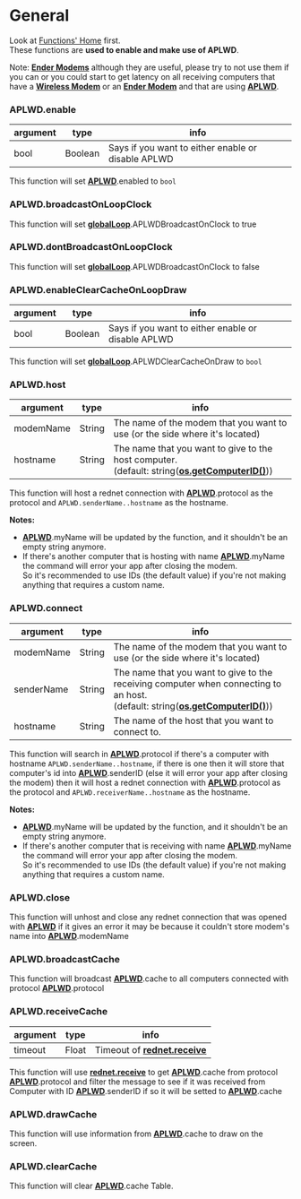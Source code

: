 # General

Look at [Functions' Home](index.md#general) first.<br>
These functions are **used to enable and make use of APLWD**.

Note: [**Ender Modems**](http://www.computercraft.info/wiki/Ender_Modem) although they are useful, please try to not use them if you can or you could start to get latency on all receiving computers that have a [**Wireless Modem**](http://www.computercraft.info/wiki/Wireless_Modem) or an [**Ender Modem**](http://www.computercraft.info/wiki/Ender_Modem) and that are using [**APLWD**](../read_only_variables/special.md#aplwd-table).

### APLWD.enable

| argument | type    | info                                               |
| -------- | ------- | -------------------------------------------------- |
| bool     | Boolean | Says if you want to either enable or disable APLWD |

This function will set [**APLWD**](../read_only_variables/special.md#aplwd-table).enabled to `bool`

### APLWD.broadcastOnLoopClock

This function will set [**globalLoop**](../read_only_variables/loop.md#globalloop-table).APLWDBroadcastOnClock to true

### APLWD.dontBroadcastOnLoopClock

This function will set [**globalLoop**](../read_only_variables/loop.md#globalloop-table).APLWDBroadcastOnClock to false

### APLWD.enableClearCacheOnLoopDraw

| argument | type    | info                                               |
| -------- | ------- | -------------------------------------------------- |
| bool     | Boolean | Says if you want to either enable or disable APLWD |

This function will set [**globalLoop**](../read_only_variables/loop.md#globalloop-table).APLWDClearCacheOnDraw to `bool`

### APLWD.host

| argument  | type    | info                                                                                                                                                     |
| --------- | ------- | -------------------------------------------------------------------------------------------------------------------------------------------------------- |
| modemName | String  | The name of the modem that you want to use (or the side where it's located)                                                                              |
| hostname  | String  | The name that you want to give to the host computer.<br>(default: string([**os.getComputerID()**](http://www.computercraft.info/wiki/Os.getComputerID))) |

This function will host a rednet connection with [**APLWD**](../read_only_variables/special.md#aplwd-table).protocol as the protocol and `APLWD.senderName..hostname` as the hostname.

**Notes:**

* [**APLWD**](../read_only_variables/special.md#aplwd-table).myName will be updated by the function, and it shouldn't be an empty string anymore.
* If there's another computer that is hosting with name [**APLWD**](../read_only_variables/special.md#aplwd-table).myName the command will error your app after closing the modem.<br>So it's recommended to use IDs (the default value) if you're not making anything that requires a custom name.

### APLWD.connect

| argument   | type    | info                                                                                                                                                                                     |
| ---------- | ------- | ---------------------------------------------------------------------------------------------------------------------------------------------------------------------------------------- |
| modemName  | String  | The name of the modem that you want to use (or the side where it's located)                                                                                                              |
| senderName | String  | The name that you want to give to the receiving computer when connecting to an host.<br>(default: string([**os.getComputerID()**](http://www.computercraft.info/wiki/Os.getComputerID))) |
| hostname   | String  | The name of the host that you want to connect to.                                                                                                                                        |

This function will search in [**APLWD**](../read_only_variables/special.md#aplwd-table).protocol if there's a computer with hostname `APLWD.senderName..hostname`, if there is one then it will store that computer's id into [**APLWD**](../read_only_variables/special.md#aplwd-table).senderID (else it will error your app after closing the modem) then it will host  a rednet connection with [**APLWD**](../read_only_variables/special.md#aplwd-table).protocol as the protocol and `APLWD.receiverName..hostname` as the hostname.

**Notes:**

* [**APLWD**](../read_only_variables/special.md#aplwd-table).myName will be updated by the function, and it shouldn't be an empty string anymore.
* If there's another computer that is receiving with name [**APLWD**](../read_only_variables/special.md#aplwd-table).myName the command will error your app after closing the modem.<br>So it's recommended to use IDs (the default value) if you're not making anything that requires a custom name.

### APLWD.close

This function will unhost and close any rednet connection that was opened with [**APLWD**](../read_only_variables/special.md#aplwd-table) if it gives an error it may be because it couldn't store modem's name into [**APLWD**](../read_only_variables/special.md#aplwd-table).modemName

### APLWD.broadcastCache

This function will broadcast [**APLWD**](../read_only_variables/special.md#aplwd-table).cache to all computers connected with protocol [**APLWD**](../read_only_variables/special.md#aplwd-table).protocol

### APLWD.receiveCache

| argument | type  | info                                                                               |
| -------- | ----- | ---------------------------------------------------------------------------------- |
| timeout  | Float | Timeout of [**rednet.receive**](http://www.computercraft.info/wiki/Rednet.receive) |

This function will use [**rednet.receive**](http://www.computercraft.info/wiki/Rednet.receive) to get [**APLWD**](../read_only_variables/special.md#aplwd-table).cache from protocol [**APLWD**](../read_only_variables/special.md#aplwd-table).protocol and filter the message to see if it was received from Computer with ID [**APLWD**](../read_only_variables/special.md#aplwd-table).senderID if so it will be setted to [**APLWD**](../read_only_variables/special.md#aplwd-table).cache

### APLWD.drawCache

This function will use information from [**APLWD**](../read_only_variables/special.md#aplwd-table).cache to draw on the screen.

### APLWD.clearCache

This function will clear [**APLWD**](../read_only_variables/special.md#aplwd-table).cache Table.
